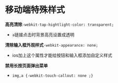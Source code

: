 



# 移动端特殊样式

**高亮清除**`-webkit-tap-hightlight-color: transparent;`

- `a`链接点击时背景高亮设置成透明

**清除输入框外观样式**`-webkit-appearance: none;`

- ios加上这个属性才能给按钮和输入框添加自定义样式

**禁用长按页面弹出菜单**

- `img,a {-webkit-touch-callout: none ;}`





